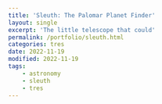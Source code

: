 ```yaml
---
title: 'Sleuth: The Palomar Planet Finder'
layout: single
excerpt: 'The little telescope that could'
permalink: /portfolio/sleuth.html
categories: tres
date: 2022-11-19
modified: 2022-11-19
tags:
    - astronomy
    - sleuth
    - tres
---
```


<!-- textlint-disable no-dead-link -->
<!-- textlint-disable unexpanded-acronym -->

